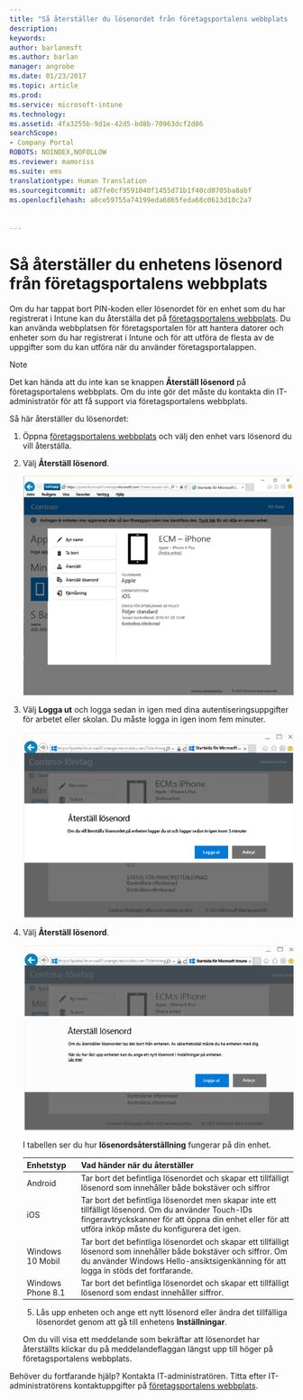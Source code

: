 ```yaml
---
title: "Så återställer du lösenordet från företagsportalens webbplats | Microsoft Docs"
description: 
keywords: 
author: barlanmsft
ms.author: barlan
manager: angrobe
ms.date: 01/23/2017
ms.topic: article
ms.prod: 
ms.service: microsoft-intune
ms.technology: 
ms.assetid: 4fa3255b-9d1e-42d5-bd8b-70963dcf2d86
searchScope:
- Company Portal
ROBOTS: NOINDEX,NOFOLLOW
ms.reviewer: mamoriss
ms.suite: ems
translationtype: Human Translation
ms.sourcegitcommit: a87fe0cf9591040f1455d71b1f40cd0705ba8abf
ms.openlocfilehash: a8ce59755a74199eda6865feda68c0613d10c2a7


---
```


# <a name="how-to-reset-your-device-passcode-from-the-company-portal-website"></a>Så återställer du enhetens lösenord från företagsportalens webbplats

Om du har tappat bort PIN-koden eller lösenordet för en enhet som du har registrerat i Intune kan du återställa det på [företagsportalens webbplats](http://portal.manage.microsoft.com). Du kan använda webbplatsen för företagsportalen för att hantera datorer och enheter som du har registrerat i Intune och för att utföra de flesta av de uppgifter som du kan utföra när du använder företagsportalappen.

> [!NOTE]
> Det kan hända att du inte kan se knappen **Återställ lösenord** på företagsportalens webbplats. Om du inte gör det måste du kontakta din IT-administratör för att få support via företagsportalens webbplats.

Så här återställer du lösenordet:

1.  Öppna [företagsportalens webbplats](http://portal.manage.microsoft.com) och välj den enhet vars lösenord du vill återställa.

2.  Välj **Återställ lösenord**.

    ![Enhetsinformation med knappen Återställ lösenord](./media/iwp-screen-with-all-options.png)

3.  Välj **Logga ut** och logga sedan in igen med dina autentiseringsuppgifter för arbetet eller skolan. Du måste logga in igen inom fem minuter.

    ![Återställningsmeddelande med utloggningsknapp](./media/iwp-2-sign-out.png)

4.  Välj **Återställ lösenord**.

    ![Meddelande som beskriver vad som händer när du återställer lösenordet](./media/iwp-3-tap-reset-passcode-after-signin.png)

    I tabellen ser du hur **lösenordsåterställning** fungerar på din enhet.

    |Enhetstyp|Vad händer när du återställer|
    |------------|-----------|
    |Android|Tar bort det befintliga lösenordet och skapar ett tillfälligt lösenord som innehåller både bokstäver och siffror|
    |iOS|Tar bort det befintliga lösenordet men skapar inte ett tillfälligt lösenord. Om du använder Touch-IDs fingeravtryckskanner för att öppna din enhet eller för att utföra inköp måste du konfigurera det igen.|
    |Windows 10 Mobil|Tar bort det befintliga lösenordet och skapar ett tillfälligt lösenord som innehåller både bokstäver och siffror. Om du använder Windows Hello-ansiktsigenkänning för att logga in stöds det fortfarande.|
    |Windows Phone 8.1|Tar bort det befintliga lösenordet och skapar ett tillfälligt lösenord som endast innehåller siffror.|

    5.  Lås upp enheten och ange ett nytt lösenord eller ändra det tillfälliga lösenordet genom att gå till enhetens **Inställningar**.

    Om du vill visa ett meddelande som bekräftar att lösenordet har återställts klickar du på meddelandeflaggan längst upp till höger på företagsportalens webbplats.

Behöver du fortfarande hjälp? Kontakta IT-administratören. Titta efter IT-administratörens kontaktuppgifter på [företagsportalens webbplats](http://portal.manage.microsoft.com).



<!--HONumber=Jan17_HO4-->


